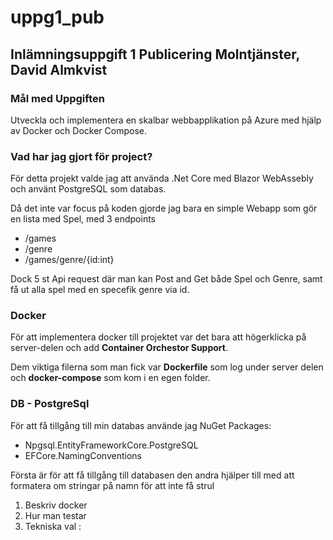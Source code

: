 # uppg1_pub
## Inlämningsuppgift 1 Publicering Molntjänster, David Almkvist

### Mål med Uppgiften
Utveckla och implementera en skalbar webbapplikation på Azure med
hjälp av Docker och Docker Compose. 


### Vad har jag gjort för project?
För detta projekt valde jag att använda .Net Core med Blazor WebAssebly och använt PostgreSQL som databas.

Då det inte var focus på koden gjorde jag bara en simple Webapp som gör en lista med Spel, med 3 endpoints
- /games
- /genre
- /games/genre/{id:int}

Dock 5 st Api request där man kan Post and Get både Spel och Genre, samt få ut alla spel med en specefik genre via id.

### Docker
För att implementera docker till projektet var det bara att högerklicka på server-delen och add **Container Orchestor Support**.

Dem viktiga filerna som man fick var **Dockerfile** som log under server delen och **docker-compose** som kom i en egen folder.

### DB - PostgreSql
För att få tillgång till min databas använde jag NuGet Packages:
- Npgsql.EntityFrameworkCore.PostgreSQL
- EFCore.NamingConventions

Första är för att få tillgång till databasen den andra hjälper till med att formatera om stringar på namn för att inte få strul





1.	Beskriv docker
2.	Hur man testar
3.	Tekniska val :
